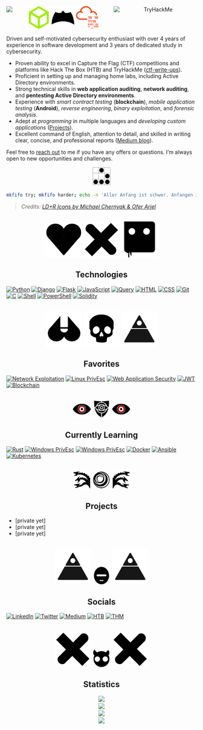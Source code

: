 <div align="center">
  <picture>
    <img src="/svg/HTB.svg" width="60px" height="60px">
  </picture>
  <picture>
    <source media="(prefers-color-scheme: dark)" srcset="/svg/dark/fsociety.svg">
    <img src="/svg/light/batman.svg" width="60px" height="60px">
  </picture>
  <picture>
    <img src="/svg/THM.svg" width="60px" height="60px">
  </picture>
  <picture>
    <img src="https://www.hackthebox.eu/badge/image/1007130" align="left">
  </picture>
  <picture>
  <img src="https://tryhackme-badges.s3.amazonaws.com/cybersamurai2121.png" alt="TryHackMe" align="right" width="220px" height="50px">
  </picture>
</div>

Driven and self-motivated cybersecurity enthusiast with over 4 years of experience in software development and 3 years of dedicated study in cybersecurity.

- Proven ability to excel in Capture the Flag (CTF) competitions and platforms like Hack The Box (HTB) and TryHackMe ([ctf-write-ups]()).
- Proficient in setting up and managing home labs, including Active Directory environments.
- Strong technical skills in **web application auditing**, **network auditing**, and **pentesting Active Directory environments**.
- Experience with *smart contract testing* (**blockchain**), *mobile application testing* (**Android**), *reverse engineering*, *binary exploitation*, and *forensic analysis*.
- Adept at *programming* in multiple languages and *developing custom applications* ([Projects](#Projects)).
- Excellent command of English, attention to detail, and skilled in writing clear, concise, and professional reports ([Medium blog](https://medium.com/@samaellovecraft)).

Feel free to [reach out](#socials) to me if you have any offers or questions. I’m always open to new opportunities and challenges.

<div align="center">
  <picture>
    <img src="/svg/glider.svg" width="48px" height="48px"/>
  </picture>
</div>

```bash
mkfifo try; mkfifo harder; echo -n 'Aller Anfang ist schwer. Anfangen ist einfach, Beharrlichkeit eine Kunst.' | cat - try > harder & cat < harder > try 
```
> *Credits: [LD+R Icons by Michael Chernyak & Ofer Ariel](https://uxuihero.com/love-death-robots-free-fan-iconfont/)*

<br>
<div align="center">
  <picture>
    <source media="(prefers-color-scheme: dark)" srcset="/svg/dark/LD+R/LD+R_Michael's_Heart.svg">
    <img src="/svg/light/LD+R/LD+R_Michael's_Heart.svg"/>
  </picture>
  <picture>
    <source media="(prefers-color-scheme: dark)" srcset="/svg/dark/LD+R/LD+R_Michael's_X.svg">
    <img src="/svg/light/LD+R/LD+R_Michael's_X.svg"/>
  </picture>
  <picture>
    <source media="(prefers-color-scheme: dark)" srcset="/svg/dark/LD+R/LD+R_Ofer's_Bloody_Robot.svg">
    <img src="/svg/light/LD+R/LD+R_Ofer's_Bloody_Robot.svg"/>
  </picture>
</div>

## <div align="center">Technologies</div>

[![Python](https://img.shields.io/badge/python-3776AB?style=for-the-badge&labelColor=black&logo=python&logoColor=3776AB)](#technologies) [![Django](https://img.shields.io/badge/django-092E20.svg?style=for-the-badge&labelColor=black&logo=django&logoColor=092E20)](#technologies) [![Flask](https://img.shields.io/badge/Flask-fff?style=for-the-badge&logo=flask&logoColor=white&labelColor=000)](#technologies) [![JavaScript](https://img.shields.io/badge/-Javascript-F0DB4F?style=for-the-badge&labelColor=black&logo=javascript&logoColor=F0DB4F)](#technologies) [![jQuery](https://img.shields.io/badge/jQuery-0769AD?style=for-the-badge&logo=jquery&logoColor=0769AD&labelColor=black)](#technologies) [![HTML](https://img.shields.io/badge/HTML5-E34F26?style=for-the-badge&logo=html5&logoColor=E34F26&labelColor=black)](#technologies) [![CSS](https://img.shields.io/badge/CSS3-1572B6?style=for-the-badge&logo=css3&logoColor=1572B6&labelColor=black)](#technologies) [![Git](https://img.shields.io/badge/git-F05032?style=for-the-badge&logo=git&logoColor=F05032&labelColor=black)](#technologies) [![C](https://img.shields.io/badge/c-A8B9CC.svg?style=for-the-badge&labelColor=black&logo=c&logoColor=A8B9CC)](#technologies) [![Shell](https://img.shields.io/badge/shell_script-4EAA25?style=for-the-badge&logo=gnu-bash&logoColor=4EAA25&labelColor=000)](#technologies) [![PowerShell](https://img.shields.io/badge/Powershell-5391FE?style=for-the-badge&logo=powershell&logoColor=5391FE&labelColor=black)](#technologies) [![Solidity](https://img.shields.io/badge/solididy-363636?style=for-the-badge&logo=solidity&labelColor=black&logoColor=363636)](#technologies)

<br>
<div align="center">
  <picture>
    <source media="(prefers-color-scheme: dark)" srcset="/svg/dark/LD+R/LD+R_Michael's_Parts.svg">
    <img src="/svg/light/LD+R/LD+R_Michael's_Parts.svg"/>
  </picture>
  <picture>
    <source media="(prefers-color-scheme: dark)" srcset="/svg/dark/LD+R/LD+R_Ofer's_Skull.svg">
    <img src="/svg/light/LD+R/LD+R_Ofer's_Skull.svg"/>
  </picture>
  <picture>
    <source media="(prefers-color-scheme: dark)" srcset="/svg/dark/LD+R/LD+R_Michael's_Apocalipse_Tourist.svg">
    <img src="/svg/light/LD+R/LD+R_Michael's_Apocalipse_Tourist.svg"/>
  </picture>
</div>

## <div align="center">Favorites</div>

[![Network Exploitation](https://img.shields.io/badge/network_exploitation-000.svg?style=for-the-badge&logo=cisco&logoColor=ED3501)](#favorites) [![Linux PrivEsc](https://img.shields.io/badge/Linux_Privilege_Escalation-000?style=for-the-badge&logo=linux&logoColor=ED3501)](#favorites) [![Web Application Security](https://img.shields.io/badge/Web_Application_Security-000.svg?style=for-the-badge&logo=owasp&logoColor=ED3501)](#favorites) [![JWT](https://img.shields.io/badge/JWT-000?style=for-the-badge&logo=json-web-tokens&logoColor=ED3501)](#favorites) [![Blockchain](https://img.shields.io/badge/Blockchain_Security-000?style=for-the-badge&logo=ethereum&logoColor=ED3501)](#favorites)

<br>
<div align="center">
  <picture>
    <source media="(prefers-color-scheme: dark)" srcset="/svg/dark/red-eye.svg">
    <img src="/svg/light/red-eye.svg" width="48px" height="48px"/>
  </picture>
  <picture>
    <source media="(prefers-color-scheme: dark)" srcset="/svg/dark/sec.svg">
    <img src="/svg/light/sec.svg" width="48px" height="48px"/>
  </picture>
  <picture>
    <source media="(prefers-color-scheme: dark)" srcset="/svg/dark/red-eye.svg">
    <img src="/svg/light/red-eye.svg" width="48px" height="48px"/>
  </picture>
</div>

## <div align="center">Currently Learning</div>

[![Rust](https://img.shields.io/badge/Rust-000?style=for-the-badge&logo=rust&logoColor=ED3501)](#currently-learning) [![Windows PrivEsc](https://img.shields.io/badge/Windows_Privilege_Escalation-000?style=for-the-badge&logo=windows&logoColor=ED3501)](#currently-learning) [![Windows PrivEsc](https://img.shields.io/badge/Active_Directory-000?style=for-the-badge&logo=windows&logoColor=ED3501)](#currently-learning) [![Docker](https://img.shields.io/badge/docker-000.svg?style=for-the-badge&logo=docker&logoColor=ED3501)](#currently-learning) [![Ansible](https://img.shields.io/badge/ansible-000.svg?style=for-the-badge&logo=ansible&logoColor=ED3501)](#currently-learning) [![Kubernetes](https://img.shields.io/badge/kubernetes-000.svg?style=for-the-badge&logo=kubernetes&logoColor=ED3501)](#currently-learning)

<br>
<div align="center">
  <picture>
    <source media="(prefers-color-scheme: dark)" srcset="/svg/dark/hydra-left.svg">
    <img src="/svg/light/hydra-left.svg" width="48px" height="48px"/>
  </picture>
  <picture>
    <source media="(prefers-color-scheme: dark)" srcset="/svg/dark/concentric-crescents.svg">
    <img src="/svg/light/concentric-crescents.svg" width="48px" height="48px"/>
  </picture>
  <picture>
    <source media="(prefers-color-scheme: dark)" srcset="/svg/dark/hydra-right.svg">
    <img src="/svg/light/hydra-right.svg" width="48px" height="48px"/>
  </picture>
</div>

## <div align="center">Projects</div>

- [private yet]
- [private yet]
- [private yet]

<br>
<div align="center">
  <picture>
    <source media="(prefers-color-scheme: dark)" srcset="/svg/dark/LD+R/LD+R_Michael's_Apocalipse_Tourist.svg">
    <img src="/svg/light/LD+R/LD+R_Michael's_Apocalipse_Tourist.svg"/>
  </picture>
  <picture>
    <source media="(prefers-color-scheme: dark)" srcset="/svg/dark/LD+R/LD+R_Michael's_Cycloborgps.svg">
    <img src="/svg/light/LD+R/LD+R_Michael's_Cycloborgps.svg" width="48px" height="48px"/>
  </picture>
  <picture>
    <source media="(prefers-color-scheme: dark)" srcset="/svg/dark/LD+R/LD+R_Michael's_Apocalipse_Tourist.svg">
    <img src="/svg/light/LD+R/LD+R_Michael's_Apocalipse_Tourist.svg"/>
  </picture>
</div>

## <div align="center">Socials</div>
[![LinkedIn](https://img.shields.io/badge/LinkedIn-0A66C2?style=for-the-badge&logo=linkedin&logoColor=white)](https://www.linkedin.com/in/samaellovecraft) [![Twitter](https://img.shields.io/badge/Twitter-1DA1F2?style=for-the-badge&logo=twitter&logoColor=white)](https://twitter.com/F21T21R) [![Medium](https://img.shields.io/badge/Medium-000?style=for-the-badge&logo=medium&logoColor=white)](https://medium.com/@samaellovecraft) [![HTB](https://img.shields.io/badge/HackTheBox-141A26?style=for-the-badge&logo=Hack%20The%20Box&logoColor=9FEF00)](https://app.hackthebox.com/profile/1007130) [![THM](https://img.shields.io/badge/TryHackMe-212C42?style=for-the-badge&logo=tryhackme&logoColor=fff)](https://tryhackme.com/p/cybersamurai2121)

<br>
<div align="center">
  <picture>
    <source media="(prefers-color-scheme: dark)" srcset="/svg/dark/LD+R/LD+R_Michael's_Other_X.svg">
    <img src="/svg/light/LD+R/LD+R_Michael's_Other_X.svg"/>
  </picture>
  <picture>
    <source media="(prefers-color-scheme: dark)" srcset="/svg/dark/LD+R/LD+R_Michael's_Devil_Kitty.svg">
    <img src="/svg/light/LD+R/LD+R_Michael's_Devil_Kitty.svg" width="48px" height="48px"/>
  </picture>
  <picture>
    <source media="(prefers-color-scheme: dark)" srcset="/svg/dark/LD+R/LD+R_Michael's_Other_X.svg">
    <img src="/svg/light/LD+R/LD+R_Michael's_Other_X.svg"/>
  </picture>
</div>

## <div align="center">Statistics</div>

<div align="center">
  <picture>
    <img src="https://github-readme-stats.vercel.app/api/top-langs/?username=samaellovecraft&layout=donut-vertical&hide_border=true&theme=tokyonight"/>
  </picture>
</div>
<div align="center">
   <picture>
    <img src="https://streak-stats.demolab.com/?user=samaellovecraft&hide_border=true&theme=tokyonight"/>
  </picture>
</div>
<div align="center">
  <picture>
    <img src="https://quotes-github-readme.vercel.app/api?type=horizontal&theme=tokyonight&quote=Failure%20has%20always%20been%20my%20greatest%20mentor.&author=Taric" height="110px"/>
  </picture>
</div>
<div align="center">
  <picture>
    <img src="https://github-profile-summary-cards.vercel.app/api/cards/profile-details?username=samaellovecraft&theme=tokyonight"/>
  </picture>
</div>